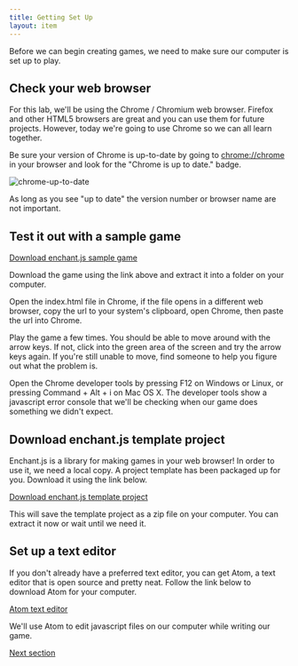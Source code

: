 ```yaml
---
title: Getting Set Up
layout: item
---
```


Before we can begin creating games, we need to make sure our computer is set up
to play.

## Check your web browser

For this lab, we'll be using the Chrome / Chromium web browser. Firefox and
other HTML5 browsers are great and you can use them for future projects.
However, today we're going to use Chrome so we can all learn together.

Be sure your version of Chrome is up-to-date by going to [chrome://chrome](chrome://chrome) in
your browser and look for the "Chrome is up to date." badge.

![chrome-up-to-date](https://cloud.githubusercontent.com/assets/358882/5829298/027d2ece-a0c5-11e4-9442-7503f9045dbd.png)

As long as you see "up to date" the version number or browser name are not
important.

## Test it out with a sample game

[Download enchant.js sample game](https://github.com/CoderDojoSV/intermediate-browser-games/releases/download/2015-01-23-a/tag.zip)

Download the game using the link above and extract it into a folder on your
computer.

Open the index.html file in Chrome, if the file opens in a different web
browser, copy the url to your system's clipboard, open Chrome, then paste the
url into Chrome.

Play the game a few times. You should be able to move around with the arrow
keys. If not, click into the green area of the screen and try the arrow keys
again. If you're still unable to move, find someone to help you figure out what
the problem is.


Open the Chrome developer tools by pressing F12 on Windows or Linux, or pressing
Command + Alt + i on Mac OS X. The developer tools show a javascript error
console that we'll be checking when our game does something we didn't expect.

## Download enchant.js template project

Enchant.js is a library for making games in your web browser! In order to use
it, we need a local copy. A project template has been packaged up for you.
Download it using the link below.

[Download enchant.js template project](https://github.com/CoderDojoSV/intermediate-browser-games/releases/download/2015-01-23-b/template.zip)

This will save the template project as a zip file on your computer.
You can extract it now or wait until we need it.

## Set up a text editor

If you don't already have a preferred text editor, you can get Atom, a text
editor that is open source and pretty neat. Follow the link below to
download Atom for your computer.

[Atom text editor](http://atom.io)

We'll use Atom to edit javascript files on our computer while writing our game.

[Next section]({{site.baseurl}}/sections/01-introduction.html)
